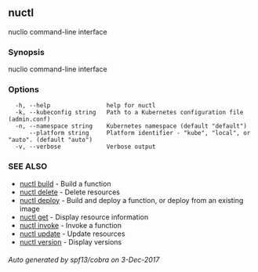 ## nuctl

nuclio command-line interface

### Synopsis


nuclio command-line interface

### Options

```
  -h, --help                help for nuctl
  -k, --kubeconfig string   Path to a Kubernetes configuration file (admin.conf)
  -n, --namespace string    Kubernetes namespace (default "default")
      --platform string     Platform identifier - "kube", "local", or "auto". (default "auto")
  -v, --verbose             Verbose output
```

### SEE ALSO
* [nuctl build](nuctl_build.md)	 - Build a function
* [nuctl delete](nuctl_delete.md)	 - Delete resources
* [nuctl deploy](nuctl_deploy.md)	 - Build and deploy a function, or deploy from an existing image
* [nuctl get](nuctl_get.md)	 - Display resource information
* [nuctl invoke](nuctl_invoke.md)	 - Invoke a function
* [nuctl update](nuctl_update.md)	 - Update resources
* [nuctl version](nuctl_version.md)	 - Display versions

###### Auto generated by spf13/cobra on 3-Dec-2017
